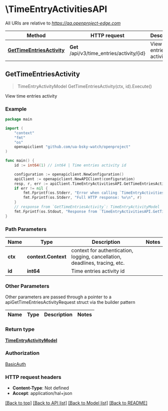 # \TimeEntryActivitiesAPI

All URIs are relative to *https://qa.openproject-edge.com*

Method | HTTP request | Description
------------- | ------------- | -------------
[**GetTimeEntriesActivity**](TimeEntryActivitiesAPI.md#GetTimeEntriesActivity) | **Get** /api/v3/time_entries/activity/{id} | View time entries activity



## GetTimeEntriesActivity

> TimeEntryActivityModel GetTimeEntriesActivity(ctx, id).Execute()

View time entries activity



### Example

```go
package main

import (
	"context"
	"fmt"
	"os"
	openapiclient "github.com/ua-bsky-watch/openproject"
)

func main() {
	id := int64(1) // int64 | Time entries activity id

	configuration := openapiclient.NewConfiguration()
	apiClient := openapiclient.NewAPIClient(configuration)
	resp, r, err := apiClient.TimeEntryActivitiesAPI.GetTimeEntriesActivity(context.Background(), id).Execute()
	if err != nil {
		fmt.Fprintf(os.Stderr, "Error when calling `TimeEntryActivitiesAPI.GetTimeEntriesActivity``: %v\n", err)
		fmt.Fprintf(os.Stderr, "Full HTTP response: %v\n", r)
	}
	// response from `GetTimeEntriesActivity`: TimeEntryActivityModel
	fmt.Fprintf(os.Stdout, "Response from `TimeEntryActivitiesAPI.GetTimeEntriesActivity`: %v\n", resp)
}
```

### Path Parameters


Name | Type | Description  | Notes
------------- | ------------- | ------------- | -------------
**ctx** | **context.Context** | context for authentication, logging, cancellation, deadlines, tracing, etc.
**id** | **int64** | Time entries activity id | 

### Other Parameters

Other parameters are passed through a pointer to a apiGetTimeEntriesActivityRequest struct via the builder pattern


Name | Type | Description  | Notes
------------- | ------------- | ------------- | -------------


### Return type

[**TimeEntryActivityModel**](TimeEntryActivityModel.md)

### Authorization

[BasicAuth](../README.md#BasicAuth)

### HTTP request headers

- **Content-Type**: Not defined
- **Accept**: application/hal+json

[[Back to top]](#) [[Back to API list]](../README.md#documentation-for-api-endpoints)
[[Back to Model list]](../README.md#documentation-for-models)
[[Back to README]](../README.md)

